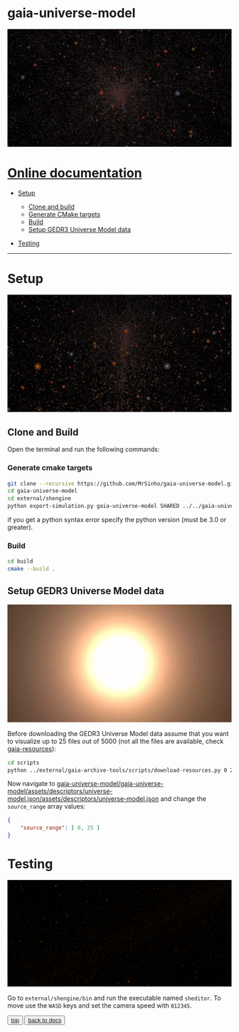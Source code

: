 # gaia-universe-model

![](saved/screenshot_0.jpg)

# [Online documentation](https://mrsinho.github.io/docs/gaia-universe-model/index)

- [Setup](#setup)
	* [Clone and build](#clone-and-build)
	* [Generate CMake targets](#generate-cmake-targets)
	* [Build](#build)
	* [Setup GEDR3 Universe Model data](#build)

- [Testing](#testing)


---


# Setup

![](saved/screenshot_1.jpg)


## Clone and Build

Open the terminal and run the following commands:

### Generate cmake targets

```bash
git clone --recursive https://github.com/MrSinho/gaia-universe-model.git
cd gaia-universe-model
cd external/shengine
python export-simulation.py gaia-universe-model SHARED ../../gaia-universe-model
```

if you get a python syntax error specify the python version (must be 3.0 or greater).

### Build

```bash
cd build 
cmake --build .
```

## Setup GEDR3 Universe Model data

![](saved/screenshot_2.jpg)

Before downloading the GEDR3 Universe Model data assume that you want to visualize up to 25 files out of 5000 (not all the files are available, check [gaia-resources](https://github.com/mrsinho/gaia-resources)):

```bash
cd scripts
python ../external/gaia-archive-tools/scripts/download-resources.py 0 25
```

Now navigate to [gaia-universe-model/gaia-universe-model/assets/descriptors/universe-model.json/assets/descriptors/universe-model.json](https://github.com/MrSinho/gaia-universe-model/blob/main/gaia-universe-model/gaia-universe-model/assets/descriptors/universe-model.json) and change the `source_range` array values:

```json
{
    "source_range": [ 0, 25 ]
}
```

# Testing

![](saved/screenshot_3.png)

Go to `external/shengine/bin` and run the executable named `sheditor`.
To move use the `WASD` keys and set the camera speed with `012345`.

<button class="btn">[top](#gaia-universe-model-library-walkthrough)</button>
<button class="btn">[back to docs](./index.md)</button>
